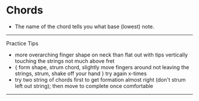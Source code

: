 # Chords

* The name of the chord tells you what base (lowest) note.

---

Practice Tips
* more overarching finger shape on neck than flat out with tips vertically touching the strings not much above fret
* { form shape, strum chord, slightly move fingers around not leaving the strings, strum, shake off your hand } try again x-times
* try two string of chords first to get formation almost right (don't strum left out string); then move to complete once comfortable

---
